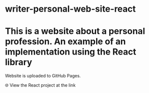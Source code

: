 
# writer-personal-web-site-react
This is a website about a personal profession. An example of an implementation using the React library
=======
Website is uploaded to GitHub Pages.

🌐 View the React project at the link 




